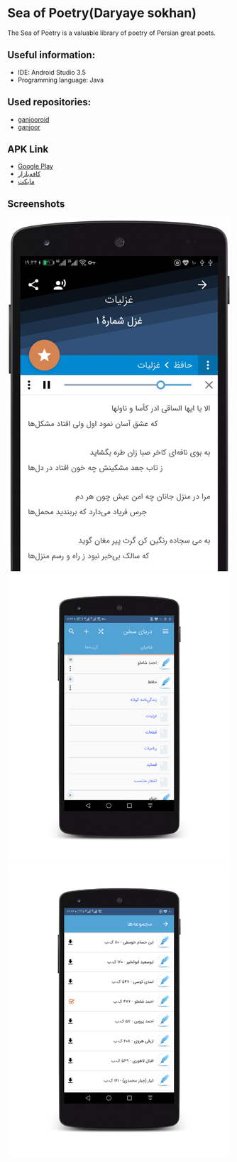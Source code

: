 # Sea of Poetry(Daryaye sokhan)
 The Sea of Poetry is a valuable library of poetry of Persian great poets.
 
## Useful information:
* IDE: Android Studio 3.5
* Programming language: Java

## Used repositories:
* [ganjooroid](https://github.com/ganjoor/ganjooroid)
* [ganjoor](https://github.com/ganjoor/ganjoor)

## APK Link
* [Google Play](https://play.google.com/store/apps/details?id=ir.ham3da.darya)
* [کافه‌بازار](https://cafebazaar.ir/app/ir.ham3da.darya)
* [مایکت](https://myket.ir/app/ir.ham3da.darya)

## Screenshots
![screenshot 1](screen-01.png)
![screenshot 2](screen-02.png)
![screenshot 2](screen-03.png)
